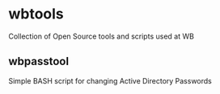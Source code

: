 # wbtools
Collection of Open Source tools and scripts used at WB

## wbpasstool
Simple BASH script for changing Active Directory Passwords
